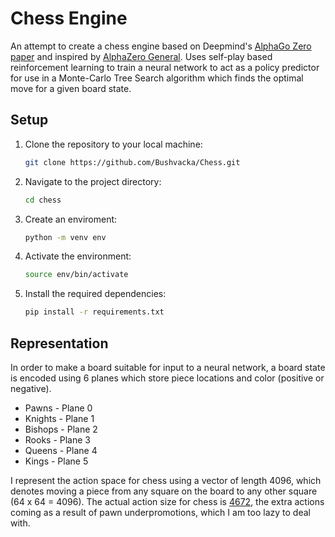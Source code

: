 # Chess Engine

An attempt to create a chess engine based on Deepmind's [AlphaGo Zero paper](https://arxiv.org/abs/1712.01815) and inspired by [AlphaZero General](https://github.com/suragnair/alpha-zero-general). Uses self-play based reinforcement learning to train a neural network to act as a policy predictor for use in a Monte-Carlo Tree Search algorithm which finds the optimal move for a given board state.

## Setup

1. Clone the repository to your local machine:
    ```bash
    git clone https://github.com/Bushvacka/Chess.git
    ```

2. Navigate to the project directory:
    ```bash
    cd chess
    ```

3. Create an enviroment:
    ```bash
    python -m venv env
    ```

4. Activate the environment:
    ```bash
    source env/bin/activate
    ```

3. Install the required dependencies:
    ```bash
    pip install -r requirements.txt
    ```

## Representation

In order to make a board suitable for input to a neural network, a board state is encoded using 6 planes which store piece locations and color (positive or negative).
 - Pawns   - Plane 0
 - Knights - Plane 1
 - Bishops - Plane 2
 - Rooks   - Plane 3
 - Queens  - Plane 4
 - Kings   - Plane 5

I represent the action space for chess using a vector of length 4096, which denotes moving a piece from any square on the board to any other square (64 x 64 = 4096). The actual action size for chess is [4672](https://arxiv.org/pdf/1712.01815.pdf#page=13), the extra actions coming as a result of pawn underpromotions, which I am too lazy to deal with.


